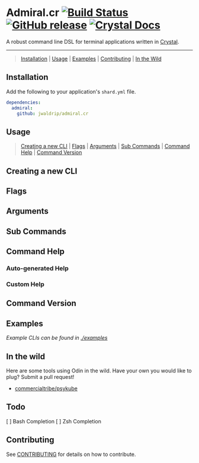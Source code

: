 # Admiral.cr [![Build Status](https://travis-ci.org/jwaldrip/admiral.cr.svg?branch=master)](https://travis-ci.org/jwaldrip/admiral.cr) [![GitHub release](https://img.shields.io/github/tag/jwaldrip/admiral.cr.svg)](https://github.com/jwaldrip/promise.cr/releases) [![Crystal Docs](https://img.shields.io/badge/Crystal-Docs-8A2BE2.svg)](https://jwaldrip.github.com/admiral.cr)
A robust command line DSL for terminal applications written in [Crystal](https://crystal-lang.org).

---

> [Installation](#installation) | [Usage](#usage) | [Examples](https://github.com/jwaldrip/admiral.cr/tree/master/examples) | [Contributing](https://github.com/jwaldrip/admiral.cr/blob/master/CONTRIBUTING.md) | [In the Wild](#in-the-wild)

## Installation

Add the following to your application's `shard.yml` file.

```yml
dependencies:
  admiral:
    github: jwaldrip/admiral.cr
```

## Usage

> [Creating a new CLI](#creating-a-new-cli) | [Flags](#flags) | [Arguments](#arguments) | [Sub Commands](#sub-commands) | [Command Help](#command-help) | [Command Version](#command-version)

## Creating a new CLI

## Flags

## Arguments

## Sub Commands

## Command Help

### Auto-generated Help

### Custom Help

## Command Version

## Examples

*Example CLIs can be found in [./examples](https://github.com/jwaldrip/admiral.cr/tree/master/examples)*

## In the wild

Here are some tools using Odin in the wild. Have your own you would like to plug? Submit a pull request!

* [commercialtribe/psykube](https://github.com/commercialtribe/psykube)

## Todo

[ ] Bash Completion
[ ] Zsh Completion

## Contributing

See [CONTRIBUTING](https://github.com/jwaldrip/admiral.cr/blob/master/CONTRIBUTING.md) for details on how to contribute.
